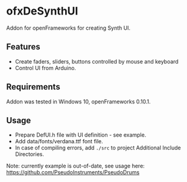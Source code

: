 # ofxDeSynthUI

Addon for openFrameworks for creating Synth UI.

## Features

- Create faders, sliders, buttons controlled by mouse and keyboard
- Control UI from Arduino.

## Requirements

Addon was tested in Windows 10, openFrameworks 0.10.1.

## Usage

- Prepare DefUI.h file with UI definition - see example.
- Add data/fonts/verdana.ttf font file.
- In case of compiling errors, add `./src` to project Additional Include Directories.

Note: currently example is out-of-date, see usage here: https://github.com/PseudoInstruments/PseudoDrums
